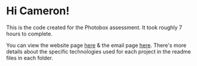 # Hi Cameron!

This is the code created for the Photobox assessment. It took roughly
7 hours to complete.

You can view the website page [here](https://rawgit.com/timreaper/Photobox/master/Website/dist/index.html) & the email page [here](https://rawgit.com/timreaper/Photobox/master/Email/dist/index.html).
There's more details about the specific technologies used for each project in the readme files in each folder.